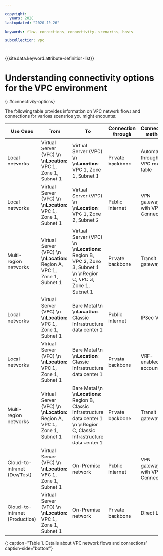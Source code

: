 ```yaml
---

copyright:
  years: 2020
lastupdated: "2020-10-26"

keywords: flow, connections, connectivity, scenarios, hosts

subcollection: vpc

---
```


{{site.data.keyword.attribute-definition-list}}

# Understanding connectivity options for the VPC environment
{: #connectivity-options}

The following table provides information on VPC network flows and connections for various scenarios you might encounter.

| **Use Case** | **From** | **To** | **Connection through** | **Connection method** |
|-|-|-|-|-|
| Local networks | Virtual Server (VPC)  \n  \n**Location:** VPC 1, Zone 1, Subnet 1 | Virtual Server (VPC)  \n  \n**Location:** VPC 1, Zone 1, Subnet 1 | Private backbone | Automatic, through VPC routing table |
| Local networks | Virtual Server (VPC)  \n  \n**Location:** VPC 1, Zone 1, Subnet 1 | Virtual Server (VPC)  \n  \n**Location:** VPC 1, Zone 2, Subnet 2 | Public internet | VPN gateway with VPN Connection |
| Multi-region networks | Virtual Server (VPC)  \n  \n**Location:** Region A, VPC 1, Zone 1, Subnet 1 | Virtual Server (VPC)  \n  \n**Locations:** Region B, VPC 2, Zone 3, Subnet 1  \n  \nRegion C, VPC 3, Zone 1, Subnet 1 | Private backbone | Transit gateway |
| Local networks | Virtual Server (VPC)  \n  \n**Location:** VPC 1, Zone 1, Subnet 1 | Bare Metal  \n  \n**Location:** Classic Infrastructure data center 1 | Public internet | IPSec VPN |
| Local networks | Virtual Server (VPC)  \n  \n**Location:** VPC 1, Zone 1, Subnet 1 | Bare Metal  \n  \n**Location:** Classic Infrastructure data center 1 | Private backbone | VRF-enabled account |
| Multi-region networks | Virtual Server (VPC)  \n  \n**Location:** Region A, VPC 1, Zone 1, Subnet 1 | Bare Metal  \n  \n**Locations:** Region B, Classic Infrastructure data center 1  \n  \nRegion C, Classic Infrastructure data center 1 | Private backbone | Transit gateway |
| Cloud-to-intranet (Dev/Test) | Virtual Server (VPC)  \n  \n**Location:** VPC 1, Zone 1, Subnet 1 | On-Premise network | Public internet | VPN gateway with VPN Connection |
| Cloud-to-intranet (Production) | Virtual Server (VPC)  \n  \n**Location:** VPC 1, Zone 1, Subnet 1 | On-Premise network | Private backbone | Direct Link |
{: caption="Table 1. Details about VPC network flows and connections" caption-side="bottom"}
